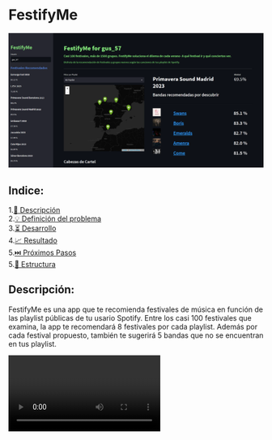 # FestifyMe


<div style="text-align:center">
    <img src="./images/FestifyMe_capture.png" alt="portada">
</div>



## Indice:
1.[📜 Descripción](#descripcion)\
2.[💡 Definición del problema](#problema)\
3.[⏳ Desarrollo](#desarrollo)\
4.[📈 Resultado](#resultado)\
5.[⏭️ Próximos Pasos](#next)\
5.[📁 Estructura](#Estructura)

## Descripción:<a name="descripcion"/>

FestifyMe es una app que te recomienda festivales de música en función de las 
playlist públicas de tu usario Spotify. Entre los casi 100 festivales que examina,
la app te recomendará 8 festivales por cada playlist. Además por cada festival 
propuesto, también te sugerirá 5 bandas que no se encuentran en tus playlist.


<video src="./images/FestifyMe.mp4" controls title="Title"></video>